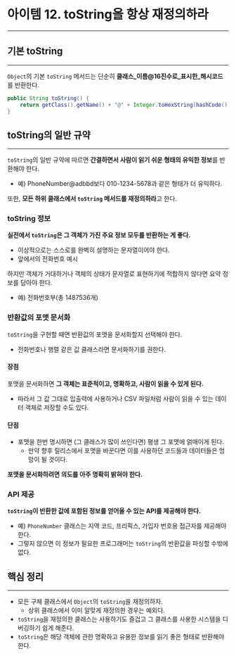 # 아이템 12. toString을 항상 재정의하라

---

## 기본 toString

---

`Object`의 기본 `toString` 메서드는 단순히 **클래스_이름@16진수로_표시한_해시코드**를 반환한다.

```java
public String toString() {
    return getClass().getName() + "@" + Integer.toHexString(hashCode());
}
```

## toString의 일반 규약

---

`toString`의 일반 규약에 따르면 **간결하면서 사람이 읽기 쉬운 형태의 유익한 정보**를 반환해야 한다.
- 예) PhoneNumber@adbbd보다 010-1234-5678과 같은 형태가 더 유익하다.

또한, **모든 하위 클래스에서 `toString` 메서드를 재정의하라**고 한다.

### toString 정보

**실전에서 `toString`은 그 객체가 가진 주요 정보 모두를 반환하는 게 좋다.**
- 이상적으로는 스스로를 완벽히 설명하는 문자열이어야 한다.
- 앞에서의 전화번호 예시

하지만 객체가 거대하거나 객체의 상태가 문자열로 표현하기에 적합하지 않다면 요약 정보를 담아야 한다.
- 예) 전화번호부(총 1487536개)

### 반환값의 포맷 문서화

`toString`을 구현할 때면 반환값의 포맷을 문서화할지 선택해야 한다.
- 전화번호나 행렬 같은 값 클래스라면 문서화하기를 권한다.

#### 장점

포맷을 문서화하면 **그 객체는 표준적이고, 명확하고, 사람이 읽을 수 있게 된다.**
- 따라서 그 값 그대로 입출력에 사용하거나 CSV 파일처럼 사람이 읽을 수 있는 데이터 객체로 저장할 수도 있다.

#### 단점

- 포맷을 한번 명시하면 (그 클래스가 많이 쓰인다면) 평생 그 포맷에 얽매이게 된다.
  - 만약 향후 릴리스에서 포맷을 바꾼다면 이를 사용하던 코드들과 데이터들은 엉망이 될 것이다.

**포맷을 문서화하려면 의도를 아주 명확히 밝혀야 한다.**

### API 제공

**`toString`이 반환한 값에 포함된 정보를 얻어올 수 있는 API를 제공해야 한다.**
- 예) `PhoneNumber` 클래스는 지역 코드, 프리픽스, 가입자 번호용 접근자를 제공해야 한다.
- 그렇지 않으면 이 정보가 필요한 프로그래머는 `toString`의 반환값을 파싱할 수밖에 없다.

## 핵심 정리

---

- 모든 구체 클래스에서 `Object`의 `toString`을 재정의하자.
  - 상위 클래스에서 이미 알맞게 재정의한 경우는 예외다.
- `toString`을 재정의한 클래스는 사용하기도 즐겁고 그 클래스를 사용한 시스템을 디버깅하기 쉽게 해준다.
- `toString`은 해당 객체에 관한 명확하고 유용한 정보를 읽기 좋은 형태로 반환해야 한다.
